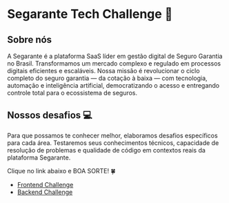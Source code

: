 # Segarante Tech Challenge 🚀

## Sobre nós

A Segarante é a plataforma SaaS líder em gestão digital de Seguro Garantia no Brasil. Transformamos um mercado complexo e regulado em processos digitais eficientes e escaláveis. Nossa missão é revolucionar o ciclo completo do seguro garantia — da cotação à baixa — com tecnologia, automação e inteligência artificial, democratizando o acesso e entregando controle total para o ecossistema de seguros.

## Nossos desafios 💻

Para que possamos te conhecer melhor, elaboramos desafios específicos para cada área. Testaremos seus conhecimentos técnicos, capacidade de resolução de problemas e qualidade de código em contextos reais da plataforma Segarante.

Clique no link abaixo e BOA SORTE! 🍀

- [Frontend Challenge](https://github.com/segarante/interview-cases/tree/main/frontend-challenge)
- [Backend Challenge](https://github.com/segarante/interview-cases/tree/main/backend-challenge)
